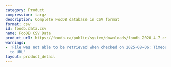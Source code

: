 ```yaml
---
category: Product
compression: targz
description: Complete FooDB database in CSV format
format: csv
id: foodb.data.csv
name: FooDB CSV Data
product_url: https://foodb.ca/public/system/downloads/foodb_2020_4_7_csv.tar.gz
warnings:
- 'File was not able to be retrieved when checked on 2025-08-06: Timeout connecting
  to URL'
layout: product_detail
---
```

